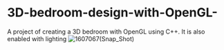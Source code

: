 # 3D-bedroom-design-with-OpenGL-
A project of creating a 3D bedroom with OpenGL using C++. It is also enabled with lighting
![1607067(Snap_Shot)](https://user-images.githubusercontent.com/52149787/118443821-2ef27980-b70e-11eb-99b4-14f86c26ef2e.png)
